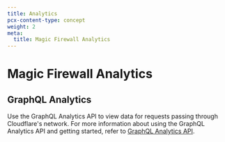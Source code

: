 ```yaml
---
title: Analytics
pcx-content-type: concept
weight: 2
meta:
  title: Magic Firewall Analytics
---
```


# Magic Firewall Analytics

## GraphQL Analytics

Use the GraphQL Analytics API to view data for requests passing through Cloudflare's network. For more information about using the GraphQL Analytics API and getting started, refer to [GraphQL Analytics API](/analytics/graphql-api/tutorials/querying-magic-firewall-samples/).
